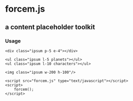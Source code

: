 # forcem.js
## a content placeholder toolkit

### Usage

	<div class="ipsum p-5 e-4"></div>
	
	<ul class="ipsum l-5 planets"></ul>
	<ul class="ipsum l-10 characters"></ul>
	
	<img class="ipsum w-200 h-100"/>
	
	<script src="forcem.js" type="text/javascript"></script>
	<script>
		forcem();
	</script>